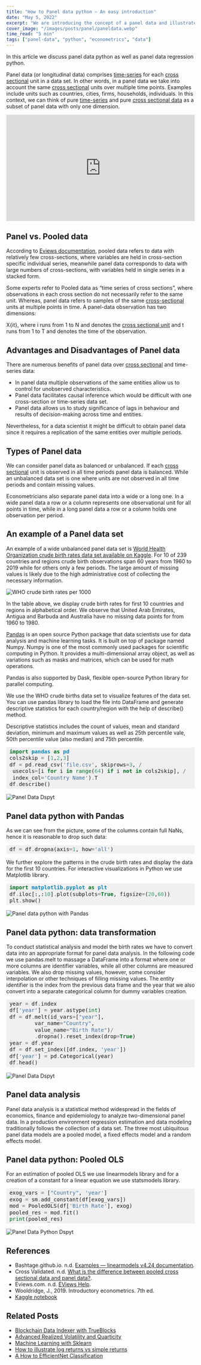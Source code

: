 ```yaml
---
title: "How to Panel data python – An easy introduction"
date: "May 5, 2022"
excerpt: "We are introducing the concept of a panel data and illustrate the example of panel data with python on the WHO births data set."
cover_image: "/images/posts/panel/paneldata.webp"
time_read: "5 min"
tags: ["panel-data", "python", "econometrics", "data"]
---
```


In this article we discuss panel data python as well as panel data regression python.

Panel data (or longitudinal data) comprises [time-series](https://dspyt.com/time-series-data-an-easy-introduction) for each [cross sectional](https://dspyt.com/cross-sectional-data-an-easy-introduction) unit in a data set. In other words, in a panel data we take into account the same [cross sectional](https://dspyt.com/cross-sectional-data-an-easy-introduction) units over multiple time points. Examples include units such as countries, cities, firms, households, individuals. In this context, we can think of pure [time-series](https://dspyt.com/time-series-data-an-easy-introduction) and pure [cross sectional data](https://dspyt.com/cross-sectional-data-an-easy-introduction) as a subset of panel data with only one dimension.

<div style="position: relative; padding-bottom: 56.25%;">
<iframe style="border: 1; top: 0; left: 0; width: 100%; height: 100%; position: absolute;" src="https://www.youtube.com/embed/KKQOoXPgu04?autoplay=1&mute=1" title="YouTube video player" frameborder="0" allow="accelerometer; autoplay; clipboard-write; encrypted-media; gyroscope; picture-in-picture" allowfullscreen></iframe>
</div>

## Panel vs. Pooled data

According to [Eviews documentation](http://www.eviews.com/help/helpintro.html#page/content/sec_panel.html), pooled data refers to data with relatively few cross-sections, where variables are held in cross-section specific individual series, meanwhile panel data corresponds to data with large numbers of cross-sections, with variables held in single series in a stacked form.

Some experts refer to Pooled data as “time series of cross sections”, where observations in each cross section do not necessarily refer to the same unit. Whereas, panel data refers to samples of the same [cross-sectional](https://dspyt.com/cross-sectional-data-an-easy-introduction) units at multiple points in time. A panel-data observation has two dimensions:

X{it}, where i runs from 1 to N and denotes the [cross sectional unit](https://dspyt.com/cross-sectional-data-an-easy-introduction) and t runs from 1 to T and denotes the time of the observation.

## Advantages and Disadvantages of Panel data

There are numerous benefits of panel data over [cross sectional](https://dspyt.com/cross-sectional-data-an-easy-introduction) and time-series data:

- In panel data multiple observations of the same entities allow us to control for unobserved characteristics.
- Panel data facilitates causal inference which would be difficult with one cross-section or time-series data set.
- Panel data allows us to study significance of lags in behaviour and results of decision-making across time and entities.

Nevertheless, for a data scientist it might be difficult to obtain panel data since it requires a replication of the same entities over multiple periods.

## Types of Panel data

We can consider panel data as balanced or unbalanced. If each [cross sectional](https://dspyt.com/cross-sectional-data-an-easy-introduction) unit is observed in all time periods panel data is balanced. While an unbalanced data set is one where units are not observed in all time periods and contain missing values.

Econometricians also separate panel data into a wide or a long one. In a wide panel data a row or a column represents one observational unit for all points in time, while in a long panel data a row or a column holds one observation per period.

## An example of a Panel data set

An example of a wide unbalanced panel data set is [World Health Organization crude birth rates data set available on Kaggle](https://www.kaggle.com/pavfedotov/birth-rate). For 10 of 239 countries and regions crude birth observations span 60 years from 1960 to 2019 while for others only a few periods. The large amount of missing values is likely due to the high administrative cost of collecting the necessary information.

![WHO crude birth rates per 1000](/images/posts/panel/paneldata2.webp)

In the table above, we display crude birth rates for first 10 countries and regions in alphabetical order. We observe that United Arab Emirates, Antigua and Barbuda and Australia have no missing data points for from 1960 to 1980.

[Pandas](https://pandas.pydata.org/) is an open source Python package that data scientists use for data analysis and machine learning tasks. It is built on top of package named Numpy. Numpy is one of the most commonly used packages for scientific computing in Python. It provides a multi-dimensional array object, as well as variations such as masks and matrices, which can be used for math operations.

Pandas is also supported by Dask, flexible open-source Python library for parallel computing.

We use the WHO crude births data set to visualize features of the data set. You can use pandas library to load the file into DataFrame and generate descriptive statistics for each country/region with the help of describe() method.

Descriptive statistics includes the count of values, mean and standard deviation, minimum and maximum values as well as 25th percentile vale, 50th percentile value (also median) and 75th percentile.

<div style="background: #f0f0f0; overflow:auto;width:auto;border-width:.1em .1em .1em .8em;padding:.2em .6em;"><pre style="margin: 0; line-height: 125%"><span style="color: #007020; font-weight: bold">import</span> <span style="color: #0e84b5; font-weight: bold">pandas</span> <span style="color: #007020; font-weight: bold">as</span> <span style="color: #0e84b5; font-weight: bold">pd</span>
cols2skip <span style="color: #666666">=</span> [<span style="color: #40a070">1</span>,<span style="color: #40a070">2</span>,<span style="color: #40a070">3</span>]
df <span style="color: #666666">=</span> pd<span style="color: #666666">.</span>read_csv(<span style="color: #4070a0">&#39;file.csv&#39;</span>, skiprows<span style="color: #666666">=</span><span style="color: #40a070">3</span>, <span style="color: #666666">/</span>
 usecols<span style="color: #666666">=</span>[i <span style="color: #007020; font-weight: bold">for</span> i <span style="color: #007020; font-weight: bold">in</span> <span style="color: #007020">range</span>(<span style="color: #40a070">64</span>) <span style="color: #007020; font-weight: bold">if</span> i <span style="color: #007020; font-weight: bold">not</span> <span style="color: #007020; font-weight: bold">in</span> cols2skip], <span style="color: #666666">/</span>
 index_col<span style="color: #666666">=</span><span style="color: #4070a0">&#39;Country Name&#39;</span>)<span style="color: #666666">.</span>T
df<span style="color: #666666">.</span>describe()
</pre></div>

![Panel Data Dspyt](/images/posts/panel/paneldata3.webp)

## Panel data python with Pandas

As we can see from the picture, some of the columns contain full NaNs, hence it is reasonable to drop such data:

<div style="background: #f0f0f0; overflow:auto;width:auto;border-width:.1em .1em .1em .8em;padding:.2em .6em;"><pre style="margin: 0; line-height: 125%">df <span style="color: #666666">=</span> df<span style="color: #666666">.</span>dropna(axis<span style="color: #666666">=</span><span style="color: #40a070">1</span>, how<span style="color: #666666">=</span><span style="color: #4070a0">&#39;all&#39;</span>)
</pre></div>

We further explore the patterns in the crude birth rates and display the data for the first 10 countries. For interactive visualizations in Python we use Matplotlib library.

<div style="background: #f0f0f0; overflow:auto;width:auto;border-width:.1em .1em .1em .8em;padding:.2em .6em;"><pre style="margin: 0; line-height: 125%"><span style="color: #007020; font-weight: bold">import</span> <span style="color: #0e84b5; font-weight: bold">matplotlib.pyplot</span> <span style="color: #007020; font-weight: bold">as</span> <span style="color: #0e84b5; font-weight: bold">plt</span>
df<span style="color: #666666">.</span>iloc[:,:<span style="color: #40a070">10</span>]<span style="color: #666666">.</span>plot(subplots<span style="color: #666666">=</span><span style="color: #007020; font-weight: bold">True</span>, figsize<span style="color: #666666">=</span>(<span style="color: #40a070">20</span>,<span style="color: #40a070">60</span>))
plt<span style="color: #666666">.</span>show()
</pre></div>

![Panel data python with Pandas](/images/posts/panel/paneldata4.webp)

## Panel data python: data transformation

To conduct statistical analysis and model the birth rates we have to convert data into an appropriate format for panel data analysis. In the following code we use pandas.melt to massage a DataFrame into a format where one or more columns are identifier variables, while all other columns are measured variables. We also drop missing values, however, some consider interpolation or other techniques of filling missing values. The entity identifier is the index from the previous data frame and the year that we also convert into a separate categorical column for dummy variables creation.

<div style="background: #f0f0f0; overflow:auto;width:auto;border-width:.1em .1em .1em .8em;padding:.2em .6em;"><pre style="margin: 0; line-height: 125%">year <span style="color: #666666">=</span> df<span style="color: #666666">.</span>index
df[<span style="color: #4070a0">&#39;year&#39;</span>] <span style="color: #666666">=</span> year<span style="color: #666666">.</span>astype(<span style="color: #007020">int</span>)
df <span style="color: #666666">=</span> df<span style="color: #666666">.</span>melt(id_vars<span style="color: #666666">=</span>[<span style="color: #4070a0">&quot;year&quot;</span>],
        var_name<span style="color: #666666">=</span><span style="color: #4070a0">&quot;Country&quot;</span>,
        value_name<span style="color: #666666">=</span><span style="color: #4070a0">&quot;Birth Rate&quot;</span>)<span style="color: #666666">/</span>
        <span style="color: #666666">.</span>dropna()<span style="color: #666666">.</span>reset_index(drop<span style="color: #666666">=</span><span style="color: #007020; font-weight: bold">True</span>)
year <span style="color: #666666">=</span> df<span style="color: #666666">.</span>year
df <span style="color: #666666">=</span> df<span style="color: #666666">.</span>set_index([df<span style="color: #666666">.</span>index, <span style="color: #4070a0">&#39;year&#39;</span>])
df[<span style="color: #4070a0">&#39;year&#39;</span>] <span style="color: #666666">=</span> pd<span style="color: #666666">.</span>Categorical(year)
df<span style="color: #666666">.</span>head()
</pre></div>

![Panel Data Dspyt](/images/posts/panel/paneldata5.webp)

## Panel data analysis

Panel data analysis is a statistical method widespread in the fields of economics, finance and epidemiology to analyze two-dimensional panel data. In a production environment regression estimation and data modeling traditionally follows the collection of a data set. The three most ubiquitous panel data models are a pooled model, a fixed effects model and a random effects model.

## Panel data python: Pooled OLS

For an estimation of pooled OLS we use linearmodels library and for a creation of a constant for a linear equation we use statsmodels library.

<div style="background: #f0f0f0; overflow:auto;width:auto;border-width:.1em .1em .1em .8em;padding:.2em .6em;"><pre style="margin: 0; line-height: 125%">exog_vars <span style="color: #666666">=</span> [<span style="color: #4070a0">&quot;Country&quot;</span>, <span style="color: #4070a0">&#39;year&#39;</span>]
exog <span style="color: #666666">=</span> sm<span style="color: #666666">.</span>add_constant(df[exog_vars])
mod <span style="color: #666666">=</span> PooledOLS(df[<span style="color: #4070a0">&#39;Birth Rate&#39;</span>], exog)
pooled_res <span style="color: #666666">=</span> mod<span style="color: #666666">.</span>fit()
<span style="color: #007020">print</span>(pooled_res)
</pre></div>

![Panel Data Python Dspyt](/images/posts/panel/paneldata6.webp)

## References

- Bashtage.github.io. n.d. [Examples — linearmodels v4.24 documentation](https://bashtage.github.io/linearmodels/panel/examples/examples.html).
- Cross Validated. n.d. [What is the difference between pooled cross sectional data and panel data?](https://stats.stackexchange.com/questions/45236/what-is-the-difference-between-pooled-cross-sectional-data-and-panel-data).
- Eviews.com. n.d. [EViews Help](http://www.eviews.com/help/helpintro.html#page/content/sec_panel.html).
- Wooldridge, J., 2019. Introductory econometrics. 7th ed.
- [Kaggle notebook](https://www.kaggle.com/pavfedotov/who-birth-rates-panel-data-analysis)

## Related Posts

- [Blockchain Data Indexer with TrueBlocks](https://dspyt.com/blockchain-data-indexer-with-trueblocks)
- [Advanced Realized Volatility and Quarticity](https://dspyt.com/advanced-realized-volatility-and-quarticity)
- [Machine Learning with Sklearn](https://dspyt.com/machine-learning-time-series-temperature-data-modeling)
- [How to illustrate log returns vs simple returns](https://dspyt.com/simple-returns-log-return-and-volatility-simple-introduction)
- [A How to EfficientNet Classification](https://dspyt.com/efficientnet-classification)
